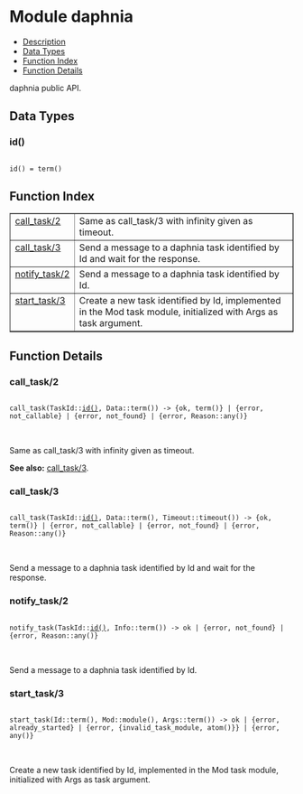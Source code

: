 

# Module daphnia #
* [Description](#description)
* [Data Types](#types)
* [Function Index](#index)
* [Function Details](#functions)

daphnia public API.

<a name="types"></a>

## Data Types ##




### <a name="type-id">id()</a> ###


<pre><code>
id() = term()
</code></pre>

<a name="index"></a>

## Function Index ##


<table width="100%" border="1" cellspacing="0" cellpadding="2" summary="function index"><tr><td valign="top"><a href="#call_task-2">call_task/2</a></td><td>Same as call_task/3 with infinity given as timeout.</td></tr><tr><td valign="top"><a href="#call_task-3">call_task/3</a></td><td>Send a message to a daphnia task identified by Id and wait for the response.</td></tr><tr><td valign="top"><a href="#notify_task-2">notify_task/2</a></td><td>Send a message to a daphnia task identified by Id.</td></tr><tr><td valign="top"><a href="#start_task-3">start_task/3</a></td><td>Create a new task identified by Id,
implemented in the Mod task module,
initialized with Args as task argument.</td></tr></table>


<a name="functions"></a>

## Function Details ##

<a name="call_task-2"></a>

### call_task/2 ###

<pre><code>
call_task(TaskId::<a href="#type-id">id()</a>, Data::term()) -&gt; {ok, term()} | {error, not_callable} | {error, not_found} | {error, Reason::any()}
</code></pre>
<br />

Same as call_task/3 with infinity given as timeout.

__See also:__ [call_task/3](#call_task-3).

<a name="call_task-3"></a>

### call_task/3 ###

<pre><code>
call_task(TaskId::<a href="#type-id">id()</a>, Data::term(), Timeout::timeout()) -&gt; {ok, term()} | {error, not_callable} | {error, not_found} | {error, Reason::any()}
</code></pre>
<br />

Send a message to a daphnia task identified by Id and wait for the response.

<a name="notify_task-2"></a>

### notify_task/2 ###

<pre><code>
notify_task(TaskId::<a href="#type-id">id()</a>, Info::term()) -&gt; ok | {error, not_found} | {error, Reason::any()}
</code></pre>
<br />

Send a message to a daphnia task identified by Id.

<a name="start_task-3"></a>

### start_task/3 ###

<pre><code>
start_task(Id::term(), Mod::module(), Args::term()) -&gt; ok | {error, already_started} | {error, {invalid_task_module, atom()}} | {error, any()}
</code></pre>
<br />

Create a new task identified by Id,
implemented in the Mod task module,
initialized with Args as task argument.

